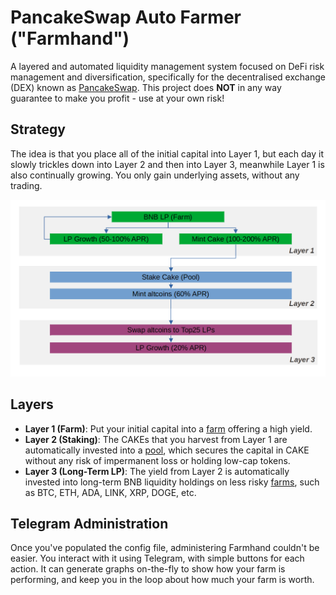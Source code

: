 # PancakeSwap Auto Farmer ("Farmhand")
A layered and automated liquidity management system focused on DeFi risk management and diversification, specifically for the decentralised exchange (DEX) known as [PancakeSwap](https://pancakeswap.finance/). This project does **NOT** in any way guarantee to make you profit - use at your own risk!

## Strategy
The idea is that you place all of the initial capital into Layer 1, but each day it slowly trickles down into Layer 2 and then into Layer 3, meanwhile Layer 1 is also continually growing. You only gain underlying assets, without any trading.

![Strategy](Strategy.png)

## Layers
* **Layer 1 (Farm)**: Put your initial capital into a [farm](https://pancakeswap.finance/farms) offering a high yield.
* **Layer 2 (Staking)**: The CAKEs that you harvest from Layer 1 are automatically invested into a [pool](https://pancakeswap.finance/pools), which secures the capital in CAKE without any risk of impermanent loss or holding low-cap tokens.
* **Layer 3 (Long-Term LP)**: The yield from Layer 2 is automatically invested into long-term BNB liquidity holdings on less risky [farms](https://pancakeswap.finance/farms), such as BTC, ETH, ADA, LINK, XRP, DOGE, etc.

## Telegram Administration
Once you've populated the config file, administering Farmhand couldn't be easier. You interact with it using Telegram, with simple buttons for each action. It can generate graphs on-the-fly to show how your farm is performing, and keep you in the loop about how much your farm is worth.

